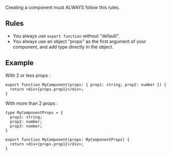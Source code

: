 Creating a component must ALWAYS follow this rules.

## Rules

- You always use `export function` without "default".
- You always use an object "props" as the first argument of your component, and add type directly in the object.

## Example

With 2 or less props :

```tsx
export function MyComponent(props: { prop1: string; prop2: number }) {
  return <div>{props.prop1}</div>;
}
```

With more than 2 props :

```tsx
type MyComponentProps = { 
  prop1: string; 
  prop2: number;
  prop3: number;
}

export function MyComponent(props: MyComponentProps) {
  return <div>{props.prop1}</div>;
}
```